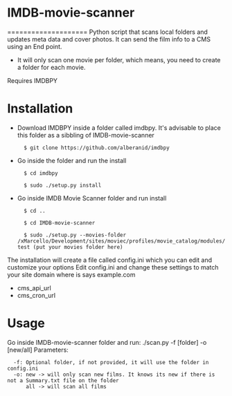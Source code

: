# IMDB-movie-scanner
====================
Python script that scans local folders and updates meta data and cover photos. It can
send the film info to a CMS using an End point.

* It will only scan one movie per folder, which means, you need to create a folder for each movie.

Requires IMDBPY

Installation
============
- Download IMDBPY inside a folder called imdbpy. It's advisable to place this folder as a sibbling of IMDB-movie-scanner
  ```
    $ git clone https://github.com/alberanid/imdbpy
  ```
- Go inside the folder and run the install
  ``` 
    $ cd imdbpy
    
    $ sudo ./setup.py install
  ```
- Go inside IMDB Movie Scanner folder and run install
  ```
    $ cd ..
    
    $ cd IMDB-movie-scanner
    
    $ sudo ./setup.py --movies-folder /xMarcello/Development/sites/moviec/profiles/movie_catalog/modules/devel/dummy/movies-test (put your movies folder here)
  ```

The installation will create a file called config.ini which you can edit and customize your options
  Edit config.ini and change these settings to match your site domain where is says example.com
  - cms_api_url
  - cms_cron_url

Usage
========
Go inside IMDB-movie-scanner folder and run: ./scan.py -f [folder] -o [new/all]
  Parameters:
  ```
    -f: Optional folder, if not provided, it will use the folder in config.ini
    -o: new -> will only scan new films. It knows its new if there is not a Summary.txt file on the folder
        all -> will scan all films
  ```
